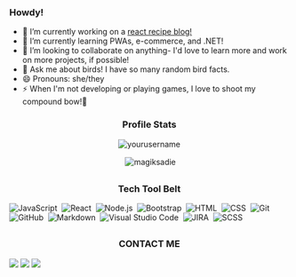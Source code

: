 ### Howdy!


- 🔭 I’m currently working on a [react recipe blog!](https://github.com/Erock42/FlavoredText/)
- 🌱 I’m currently learning PWAs, e-commerce, and .NET!
- 👯 I’m looking to collaborate on anything- I'd love to learn more and work on more projects, if possible!
- 💬 Ask me about birds! I have so many random bird facts.
- 😄 Pronouns: she/they
- ⚡ When I'm not developing or playing games, I love to shoot my compound bow!🏹 


<h3 align="center">Profile Stats</h3>

<p align="center"> <img src="https://komarev.com/ghpvc/?username=yourusername" alt="yourusername" /> </p>

<p align="center">&nbsp;<img align="center" src="https://github-readme-stats.vercel.app/api?username=magiksadie&show_icons=true" alt="magiksadie" /></p>

## <h3 align="center">Tech Tool Belt</h3>

![JavaScript](https://img.shields.io/badge/-JavaScript-05122A?style=flat&logo=javascript)&nbsp;
![React](https://img.shields.io/badge/-React-05122A?style=flat&logo=react)&nbsp;
![Node.js](https://img.shields.io/badge/-Node.js-05122A?style=flat&logo=node.js)&nbsp;
![Bootstrap](https://img.shields.io/badge/-Bootstrap-05122A?style=flat&logo=bootstrap&logoColor=563D7C)&nbsp;
![HTML](https://img.shields.io/badge/-HTML-05122A?style=flat&logo=HTML5)&nbsp;
![CSS](https://img.shields.io/badge/-CSS-05122A?style=flat&logo=CSS3&logoColor=1572B6)&nbsp;
![Git](https://img.shields.io/badge/-Git-05122A?style=flat&logo=git)&nbsp;
![GitHub](https://img.shields.io/badge/-GitHub-05122A?style=flat&logo=github)&nbsp;
![Markdown](https://img.shields.io/badge/-Markdown-05122A?style=flat&logo=markdown)&nbsp;
![Visual Studio Code](https://img.shields.io/badge/-Visual%20Studio%20Code-05122A?style=flat&logo=visual-studio-code&logoColor=007ACC)&nbsp;
![JIRA](https://img.shields.io/badge/-JIRA-05122A?style=flat&logo=JIRA)&nbsp;
![SCSS](https://img.shields.io/badge/-Sass-05122A?style=flat&logo=Sass)

## <h3 align="center">CONTACT ME</h3>

<a href="mailto:sadiejo.harty@gmail.com"><img src="https://img.shields.io/badge/-sadiejo.harty@gmail.com-D14836?style=flat&logo=Gmail&logoColor=white"/></a>
<a href="https://linkedin.com/in/sadiejo/"><img src="https://img.shields.io/badge/-Sadie%20Harty-0077B5?style=flat&logo=Linkedin&logoColor=white"/></a>
<a href="https://twitter.com/magiksadie"><img src="https://img.shields.io/badge/-magiksadie-0077B5?style=flat&logo=Twitter&logoColor=white"/></a>
